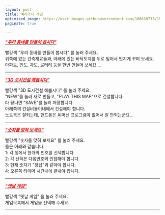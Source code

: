 ```yaml
---
layout: post
title: 여러가지 게임
optimized_image: https://user-images.githubusercontent.com/100888733/156873481-4517334a-865a-4373-bcb0-016f28e5bd0f.jpg
paginate: true

---
```


[<span style="color:red">***"우리 동네를 만들어 봅시다"***</span>](https://choijangwook.github.io/game-1/)

빨강색 "우리 동네를 만들어 봅시다" 를 눌러 주세요.<br>
위쪽에 있는 건축재료들과, 아래에 있는 바닥토지를 위로 밀어서 멋지게 꾸며 보세요.<br>
아파트, 인도, 차도, 로터리 등을 한번 만들어 보세요....<br>

---
[<span style="color:red">***"3D 도시건설 해봅시다"***</span>](https://choijangwook.github.io/game-5/)

빨강색 "3D 도시건설 해봅시다" 를 눌러 주세요.<br>
"NEW"를 눌러 새로 만들고, "PLAY THIS MAP"으로 건설합니다.<br>
다 끝나면 "SAVE"를 눌러 저장합니다.<br>
아래쪽의 건설비용이내에서 건설해야 합니다.<br>
노트북은 잘되는데, 핸드폰은 AI머신 프로그램이 없어서 잘 안되는군요...

---
[<span style="color:red">***"숫자를 맞혀 보세요"***</span>](https://choijangwook.github.io/game-2/)

빨강색 "숫자를 맞혀 보세요" 를 눌러 주세요.<br>
룰은 아래와 같습니다.<br>
1: 각 행에서 한개의 번호를 선택합니다.<br>
2: 각 선택은 다음번호와 인접해야 합니다.<br>
3: 현재 숫자가 "정답"과 같아야 합니다.<br>
4: 오른쪽 타이머 시간내에 끝내야 합니다.<br>

---

[<span style="color:red">***"옛날 게임"***</span>](https://choijangwook.github.io/game/)

빨강색 "옛날 게임" 을 눌러 주세요.<br>
게임목록에서 게임을 선택해 주세요.<br>

---








